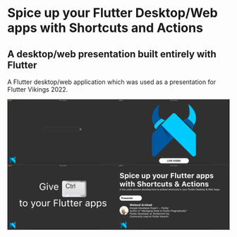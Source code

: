 # Spice up your Flutter Desktop/Web apps with Shortcuts and Actions

## A desktop/web presentation built entirely with Flutter

A Flutter desktop/web application which was used as a presentation for Flutter Vikings 2022.

![](screenshots/image.jpg)